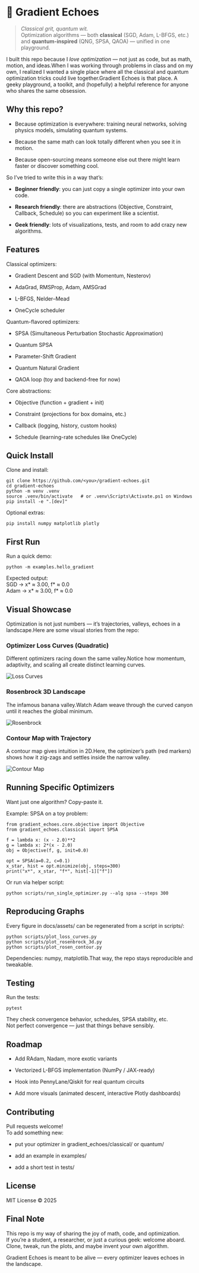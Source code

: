 # 🌌 Gradient Echoes
> *Classical grit, quantum wit.*  
Optimization algorithms — both **classical** (SGD, Adam, L-BFGS, etc.) and **quantum-inspired** (QNG, SPSA, QAOA) — unified in one playground.


I built this repo because I _love optimization_ — not just as code, but as math, motion, and ideas.When I was working through problems in class and on my own, I realized I wanted a single place where all the classical and quantum optimization tricks could live together.Gradient Echoes is that place. A geeky playground, a toolkit, and (hopefully) a helpful reference for anyone who shares the same obsession.

Why this repo?
--------------

*   Because optimization is everywhere: training neural networks, solving physics models, simulating quantum systems.
    
*   Because the same math can look totally different when you see it in motion.
    
*   Because open-sourcing means someone else out there might learn faster or discover something cool.
    

So I’ve tried to write this in a way that’s:

*   **Beginner friendly**: you can just copy a single optimizer into your own code.
    
*   **Research friendly**: there are abstractions (Objective, Constraint, Callback, Schedule) so you can experiment like a scientist.
    
*   **Geek friendly**: lots of visualizations, tests, and room to add crazy new algorithms.
    

Features
--------

Classical optimizers:

*   Gradient Descent and SGD (with Momentum, Nesterov)
    
*   AdaGrad, RMSProp, Adam, AMSGrad
    
*   L-BFGS, Nelder–Mead
    
*   OneCycle scheduler
    

Quantum-flavored optimizers:

*   SPSA (Simultaneous Perturbation Stochastic Approximation)
    
*   Quantum SPSA
    
*   Parameter-Shift Gradient
    
*   Quantum Natural Gradient
    
*   QAOA loop (toy and backend-free for now)
    

Core abstractions:

*   Objective (function + gradient + init)
    
*   Constraint (projections for box domains, etc.)
    
*   Callback (logging, history, custom hooks)
    
*   Schedule (learning-rate schedules like OneCycle)
    

Quick Install
-------------

Clone and install:
```
git clone https://github.com/<you>/gradient-echoes.git
cd gradient-echoes
python -m venv .venv
source .venv/bin/activate   # or .venv\Scripts\Activate.ps1 on Windows
pip install -e ".[dev]"
```
Optional extras:
```
pip install numpy matplotlib plotly
```

First Run
---------

Run a quick demo:
```
python -m examples.hello_gradient
```
Expected output:<br>
SGD -> x\* ≈ 3.00, f\* ≈ 0.0<br>
Adam -> x\* ≈ 3.00, f\* ≈ 0.0

Visual Showcase
---------------

Optimization is not just numbers — it’s trajectories, valleys, echoes in a landscape.Here are some visual stories from the repo:

### Optimizer Loss Curves (Quadratic)

Different optimizers racing down the same valley.Notice how momentum, adaptivity, and scaling all create distinct learning curves.

![Loss Curves](docs/assets/loss_curves.png)

### Rosenbrock 3D Landscape

The infamous banana valley.Watch Adam weave through the curved canyon until it reaches the global minimum.

![Rosenbrock](docs/assets/rosenbrock_adam_3d.png)

### Contour Map with Trajectory

A contour map gives intuition in 2D.Here, the optimizer’s path (red markers) shows how it zig-zags and settles inside the narrow valley.

![Contour Map](docs/assets/rosenbrock_contour_traj.png)

Running Specific Optimizers
---------------------------

Want just one algorithm? Copy-paste it.

Example: SPSA on a toy problem:
```
from gradient_echoes.core.objective import Objective
from gradient_echoes.classical import SPSA

f = lambda x: (x - 2.0)**2
g = lambda x: 2*(x - 2.0)
obj = Objective(f, g, init=0.0)

opt = SPSA(a=0.2, c=0.1)
x_star, hist = opt.minimize(obj, steps=300)
print("x*", x_star, "f*", hist[-1]["f"])
```
Or run via helper script:
```
python scripts/run_single_optimizer.py --alg spsa --steps 300
```

Reproducing Graphs
------------------

Every figure in docs/assets/ can be regenerated from a script in scripts/:
```
python scripts/plot_loss_curves.py
python scripts/plot_rosenbrock_3d.py
python scripts/plot_rosen_contour.py
```
Dependencies: numpy, matplotlib.That way, the repo stays reproducible and tweakable.

Testing
-------

Run the tests:
```
pytest
```

They check convergence behavior, schedules, SPSA stability, etc.<br>
Not perfect convergence — just that things behave sensibly.

Roadmap
-------

*   Add RAdam, Nadam, more exotic variants
    
*   Vectorized L-BFGS implementation (NumPy / JAX-ready)
    
*   Hook into PennyLane/Qiskit for real quantum circuits
    
*   Add more visuals (animated descent, interactive Plotly dashboards)
    

Contributing
------------

Pull requests welcome!<br>
To add something new:

*   put your optimizer in gradient\_echoes/classical/ or quantum/
    
*   add an example in examples/
    
*   add a short test in tests/
    

License
-------

MIT License © 2025

Final Note
----------

This repo is my way of sharing the joy of math, code, and optimization.<br>
If you’re a student, a researcher, or just a curious geek: welcome aboard.<br>
Clone, tweak, run the plots, and maybe invent your own algorithm.

Gradient Echoes is meant to be alive — every optimizer leaves echoes in the landscape.

